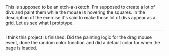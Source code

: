 This is supposed to be an etch-a-sketch. I'm supposed to create a lot of divs and paint them while the mouse is hovering the squares.
In the description of the exercise it's said to make those lot of divs appear as a grid.
Let us see what I prototype.

--------------------------

I think this project is finished. Did the painting logic for the drag mouse event, done the random color function and did a default color for when the page is loaded.
